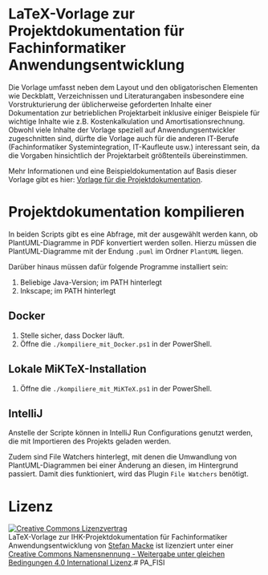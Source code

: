# LaTeX-Vorlage zur Projektdokumentation für Fachinformatiker Anwendungsentwicklung

Die Vorlage umfasst neben dem Layout und den obligatorischen Elementen wie Deckblatt, Verzeichnissen und Literaturangaben insbesondere eine Vorstrukturierung der üblicherweise geforderten Inhalte einer Dokumentation zur betrieblichen Projektarbeit inklusive einiger Beispiele für wichtige Inhalte wie z.B. Kostenkalkulation und Amortisationsrechnung. Obwohl viele Inhalte der Vorlage speziell auf Anwendungsentwickler zugeschnitten sind, dürfte die Vorlage auch für die anderen IT-Berufe (Fachinformatiker Systemintegration, IT-Kaufleute usw.) interessant sein, da die Vorgaben hinsichtlich der Projektarbeit größtenteils übereinstimmen.

Mehr Informationen und eine Beispieldokumentation auf Basis dieser Vorlage gibt es hier: [Vorlage für die Projektdokumentation][fiaevorlage].

[fiaevorlage]: http://fiae.link/LaTeXVorlageFIAE "Vorlage für die Projektdokumentation"

# Projektdokumentation kompilieren

In beiden Scripts gibt es eine Abfrage, mit der ausgewählt werden kann, ob PlantUML-Diagramme in PDF konvertiert werden sollen.
Hierzu müssen die PlantUML-Diagramme mit der Endung `.puml` im Ordner `PlantUML` liegen.

Darüber hinaus müssen dafür folgende Programme installiert sein:

1. Beliebige Java-Version; im PATH hinterlegt
2. Inkscape; im PATH hinterlegt

## Docker

1. Stelle sicher, dass Docker läuft.
2. Öffne die `./kompiliere_mit_Docker.ps1` in der PowerShell.

## Lokale MiKTeX-Installation

1. Öffne die `./kompiliere_mit_MiKTeX.ps1` in der PowerShell.

## IntelliJ

Anstelle der Scripte können in IntelliJ Run Configurations genutzt werden, die mit Importieren des Projekts geladen werden.

Zudem sind File Watchers hinterlegt, mit denen die Umwandlung von PlantUML-Diagrammen bei einer Änderung an diesen, im Hintergrund passiert. Damit dies funktioniert, wird das Plugin `File Watchers` benötigt.

# Lizenz

[![Creative Commons Lizenzvertrag](https://i.creativecommons.org/l/by-sa/4.0/88x31.png)](http://creativecommons.org/licenses/by-sa/4.0/)  
LaTeX-Vorlage zur IHK-Projektdokumentation für Fachinformatiker Anwendungsentwicklung von [Stefan Macke](http://fiae.link/LaTeXVorlageFIAE) ist lizenziert unter einer [Creative Commons Namensnennung - Weitergabe unter gleichen Bedingungen 4.0 International Lizenz](http://creativecommons.org/licenses/by-sa/4.0/).# PA_FISI
